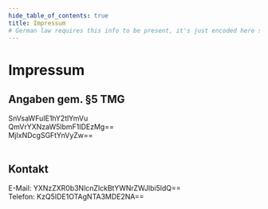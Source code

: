```yaml
---
hide_table_of_contents: true
title: Impressum
# German law requires this info to be present, it's just encoded here so it doesn't get indexed by search engines
---
```

# Impressum

## Angaben gem. §5 TMG

<span className="atob">SnVsaWFuIE1hY2tlYmVu</span><br/>
<span className="atob">QmVrYXNzaW5lbmF1IDEzMg==</span><br/>
<span className="atob">MjIxNDcgSGFtYnVyZw==</span><br/>
<br/>

## Kontakt

E-Mail: <span className="atob">YXNzZXR0b3NlcnZlckBtYWNrZWJlbi5ldQ==</span><br/>
Telefon: <span className="atob">KzQ5IDE1OTAgNTA3MDE2NA==</span><br/>
